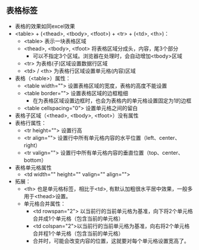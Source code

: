 ## 表格标签

* 表格的效果如同excel效果
* \<table> + (\<thead>, \<tbody>, \<tfoot>) + \<tr> + (\<td>, \<th>)：
  * \<table> 表示一块表格区域
  * \<thead>, \<tbody>, \<tfoot> 将表格区域分成头，内容，尾3个部分
    * 可以不指定3个区域。浏览器在处理时，会自动增加\<tbody>区域
  * \<tr> 为表格(子)区域设置数据行区域
  * \<td> / \<th> 为表格行区域设置单元格(内容)区域
* 表格（\<table>）属性：
  * \<table width=""> 设置表格区域的宽度，表格的高度不能设置
  * \<table border=""> 设置表格区域的边框粗细
    * 在为表格区域设置边框时，也会为表格内的单元格设置固定为1的边框
  * \<table cellspacing="0"> 设置单元格之间的留白
* 表格子区域（\<thead>, \<tbody>, \<tfoot>）没有属性
* 表格行属性：
  * \<tr height=""> 设置行高
  * \<tr align=""> 设置行中所有单元格内容的水平位置（left、center、right）
  * \<tr valign=""> 设置行中所有单元格内容的垂直位置（top、center、bottom）
* 表格单元格属性
  * \<td width="" height="" valign="" align=""> 
* 拓展：
  * \<th> 也是单元格标签，相比于\<td>, 有默认加粗很水平居中效果，一般多用于\<thead>设置。
  * 单元格合并属性：
    * \<td rowspan="2"> 以当前行的当前单元格为基准，向下将2个单元格合并成1个单元格（包含当前的单元格）
    * \<td colspan="2">以当前行的当前单元格为基准，向右将2个单元格合并程1个单元格（包含当前的单元格）
    * 合并时，可能会改变内容的位置，这就要对每个单元格设置宽高了。